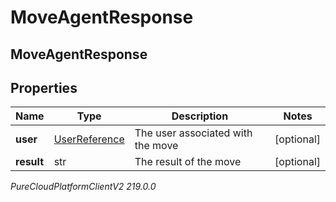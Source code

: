 # MoveAgentResponse

## MoveAgentResponse

## Properties

|Name | Type | Description | Notes|
|------------ | ------------- | ------------- | -------------|
| **user** | [UserReference](UserReference) | The user associated with the move | [optional] |
| **result** | str | The result of the move | [optional] |



_PureCloudPlatformClientV2 219.0.0_
